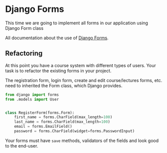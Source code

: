 # Django Forms

This time we are going to implement all forms in our application using Django Form class

All documentation about the use of [Django Forms](https://docs.djangoproject.com/en/1.10/topics/forms/).

## Refactoring

At this point you have a course system with different types of users.
Your task is to refactor the existing forms in your project.

The registration form, login form, create and edit course/lectures forms, etc. need to inherited the Form class, which Django provides.

```python
from django import forms
from .models import User


class RegisterForm(forms.Form):
    first_name = forms.CharField(max_length=100)
    last_name = forms.CharField(max_length=100)
    email = forms.EmailField()
    password = forms.CharField(widget=forms.PasswordInput)
```

Your forms must have `save` methods, validators of the fields and look good to the end-user.
